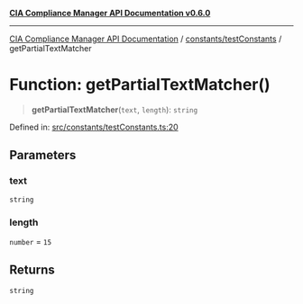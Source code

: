 [**CIA Compliance Manager API Documentation v0.6.0**](../../../README.md)

***

[CIA Compliance Manager API Documentation](../../../modules.md) / [constants/testConstants](../README.md) / getPartialTextMatcher

# Function: getPartialTextMatcher()

> **getPartialTextMatcher**(`text`, `length`): `string`

Defined in: [src/constants/testConstants.ts:20](https://github.com/Hack23/cia-compliance-manager/blob/32fe683007dd7fe1aa6b244d2353e60fab4f51de/src/constants/testConstants.ts#L20)

## Parameters

### text

`string`

### length

`number` = `15`

## Returns

`string`
